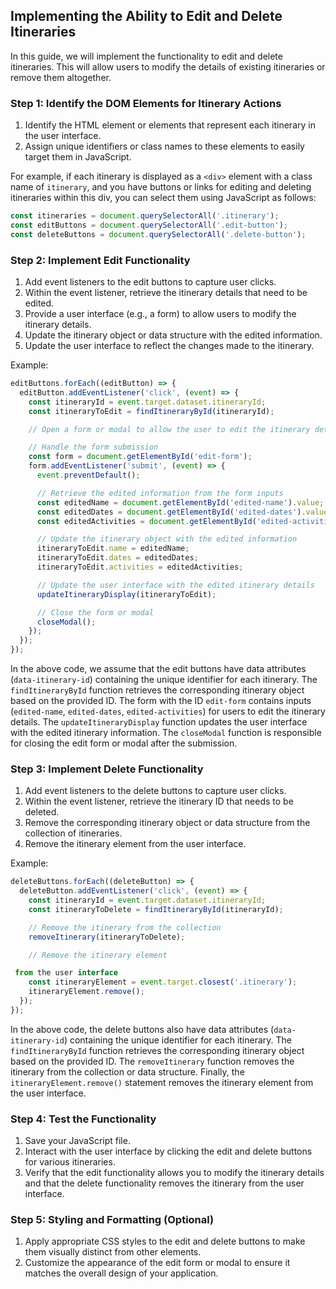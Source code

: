 ## Implementing the Ability to Edit and Delete Itineraries

In this guide, we will implement the functionality to edit and delete itineraries. This will allow users to modify the details of existing itineraries or remove them altogether.

### Step 1: Identify the DOM Elements for Itinerary Actions

1. Identify the HTML element or elements that represent each itinerary in the user interface.
2. Assign unique identifiers or class names to these elements to easily target them in JavaScript.

For example, if each itinerary is displayed as a `<div>` element with a class name of `itinerary`, and you have buttons or links for editing and deleting itineraries within this div, you can select them using JavaScript as follows:

```javascript
const itineraries = document.querySelectorAll('.itinerary');
const editButtons = document.querySelectorAll('.edit-button');
const deleteButtons = document.querySelectorAll('.delete-button');
```

### Step 2: Implement Edit Functionality

1. Add event listeners to the edit buttons to capture user clicks.
2. Within the event listener, retrieve the itinerary details that need to be edited.
3. Provide a user interface (e.g., a form) to allow users to modify the itinerary details.
4. Update the itinerary object or data structure with the edited information.
5. Update the user interface to reflect the changes made to the itinerary.

Example:

```javascript
editButtons.forEach((editButton) => {
  editButton.addEventListener('click', (event) => {
    const itineraryId = event.target.dataset.itineraryId;
    const itineraryToEdit = findItineraryById(itineraryId);

    // Open a form or modal to allow the user to edit the itinerary details

    // Handle the form submission
    const form = document.getElementById('edit-form');
    form.addEventListener('submit', (event) => {
      event.preventDefault();

      // Retrieve the edited information from the form inputs
      const editedName = document.getElementById('edited-name').value;
      const editedDates = document.getElementById('edited-dates').value;
      const editedActivities = document.getElementById('edited-activities').value;

      // Update the itinerary object with the edited information
      itineraryToEdit.name = editedName;
      itineraryToEdit.dates = editedDates;
      itineraryToEdit.activities = editedActivities;

      // Update the user interface with the edited itinerary details
      updateItineraryDisplay(itineraryToEdit);

      // Close the form or modal
      closeModal();
    });
  });
});
```

In the above code, we assume that the edit buttons have data attributes (`data-itinerary-id`) containing the unique identifier for each itinerary. The `findItineraryById` function retrieves the corresponding itinerary object based on the provided ID. The form with the ID `edit-form` contains inputs (`edited-name`, `edited-dates`, `edited-activities`) for users to edit the itinerary details. The `updateItineraryDisplay` function updates the user interface with the edited itinerary information. The `closeModal` function is responsible for closing the edit form or modal after the submission.

### Step 3: Implement Delete Functionality

1. Add event listeners to the delete buttons to capture user clicks.
2. Within the event listener, retrieve the itinerary ID that needs to be deleted.
3. Remove the corresponding itinerary object or data structure from the collection of itineraries.
4. Remove the itinerary element from the user interface.

Example:

```javascript
deleteButtons.forEach((deleteButton) => {
  deleteButton.addEventListener('click', (event) => {
    const itineraryId = event.target.dataset.itineraryId;
    const itineraryToDelete = findItineraryById(itineraryId);

    // Remove the itinerary from the collection
    removeItinerary(itineraryToDelete);

    // Remove the itinerary element

 from the user interface
    const itineraryElement = event.target.closest('.itinerary');
    itineraryElement.remove();
  });
});
```

In the above code, the delete buttons also have data attributes (`data-itinerary-id`) containing the unique identifier for each itinerary. The `findItineraryById` function retrieves the corresponding itinerary object based on the provided ID. The `removeItinerary` function removes the itinerary from the collection or data structure. Finally, the `itineraryElement.remove()` statement removes the itinerary element from the user interface.

### Step 4: Test the Functionality

1. Save your JavaScript file.
2. Interact with the user interface by clicking the edit and delete buttons for various itineraries.
3. Verify that the edit functionality allows you to modify the itinerary details and that the delete functionality removes the itinerary from the user interface.

### Step 5: Styling and Formatting (Optional)

1. Apply appropriate CSS styles to the edit and delete buttons to make them visually distinct from other elements.
2. Customize the appearance of the edit form or modal to ensure it matches the overall design of your application.

